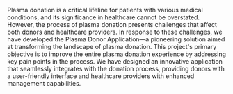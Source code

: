 Plasma donation is a critical lifeline for patients with various medical conditions, and its significance in healthcare cannot be overstated. However, the process of plasma donation presents challenges that affect both donors and healthcare providers. In response to these challenges, we have developed the Plasma Donor Application—a pioneering solution aimed at transforming the landscape of plasma donation. This project's primary objective is to improve the entire plasma donation experience by addressing key pain points in the process. We have designed an innovative application that seamlessly integrates with the donation process, providing donors with a user-friendly interface and healthcare providers with enhanced management capabilities.